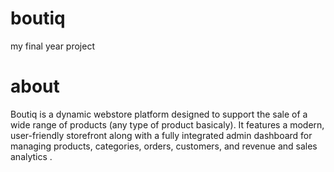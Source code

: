 # boutiq

my final year project

# about

Boutiq is a dynamic webstore platform designed to support the sale of a wide range of products (any type of product basicaly). It features a modern, user-friendly storefront along with a fully integrated admin dashboard for managing products, categories, orders, customers, and revenue and sales analytics .